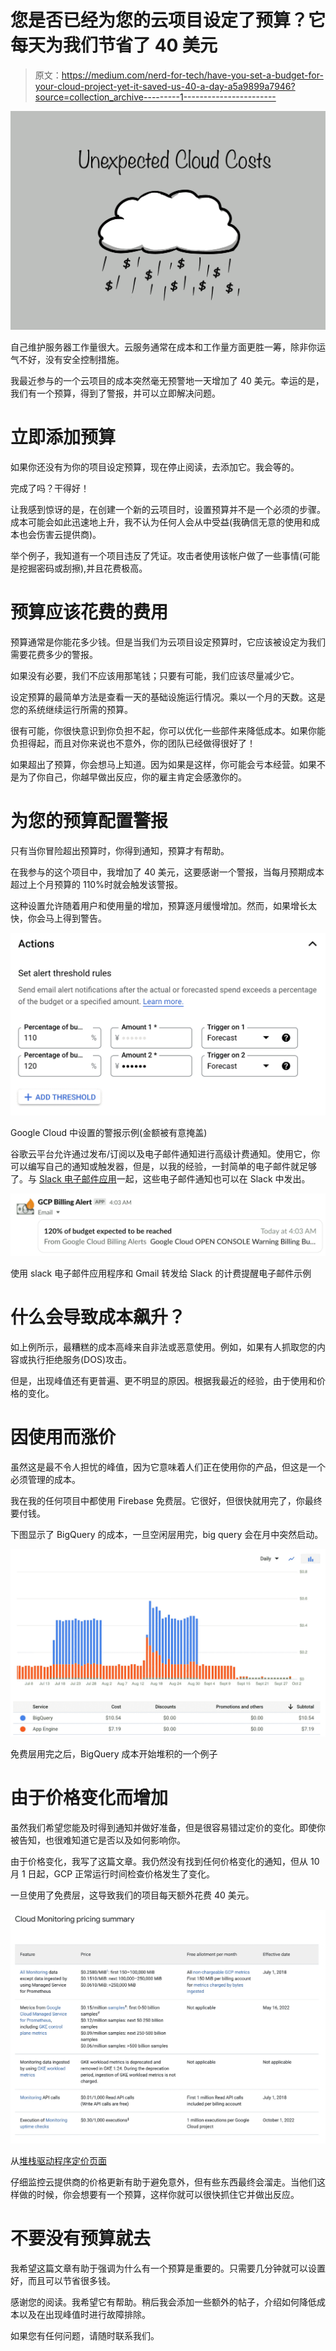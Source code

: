 # 您是否已经为您的云项目设定了预算？它每天为我们节省了 40 美元

> 原文：<https://medium.com/nerd-for-tech/have-you-set-a-budget-for-your-cloud-project-yet-it-saved-us-40-a-day-a5a9899a7946?source=collection_archive---------1----------------------->

![](img/0452bcafe2862d6c42dec9d6602a230a.png)

自己维护服务器工作量很大。云服务通常在成本和工作量方面更胜一筹，除非你运气不好，没有安全控制措施。

我最近参与的一个云项目的成本突然毫无预警地一天增加了 40 美元。幸运的是，我们有一个预算，得到了警报，并可以立即解决问题。

# 立即添加预算

如果你还没有为你的项目设定预算，现在停止阅读，去添加它。我会等的。

完成了吗？干得好！

让我感到惊讶的是，在创建一个新的云项目时，设置预算并不是一个必须的步骤。成本可能会如此迅速地上升，我不认为任何人会从中受益(我确信无意的使用和成本也会伤害云提供商)。

举个例子，我知道有一个项目违反了凭证。攻击者使用该帐户做了一些事情(可能是挖掘密码或刮擦),并且花费极高。

# 预算应该花费的费用

预算通常是你能花多少钱。但是当我们为云项目设定预算时，它应该被设定为我们需要花费多少的警报。

如果没有必要，我们不应该用那笔钱；只要有可能，我们应该尽量减少它。

设定预算的最简单方法是查看一天的基础设施运行情况。乘以一个月的天数。这是您的系统继续运行所需的预算。

很有可能，你很快意识到你负担不起，你可以优化一些部件来降低成本。如果你能负担得起，而且对你来说也不意外，你的团队已经做得很好了！

如果超出了预算，你会想马上知道。因为如果是这样，你可能会亏本经营。如果不是为了你自己，你越早做出反应，你的雇主肯定会感激你的。

# 为您的预算配置警报

只有当你冒险超出预算时，你得到通知，预算才有帮助。

在我参与的这个项目中，我增加了 40 美元，这要感谢一个警报，当每月预期成本超过上个月预算的 110%时就会触发该警报。

这种设置允许随着用户和使用量的增加，预算逐月缓慢增加。然而，如果增长太快，你会马上得到警告。

![](img/98083cb7bf4623532f7f0350a40a7dbc.png)

Google Cloud 中设置的警报示例(金额被有意掩盖)

谷歌云平台允许通过发布/订阅以及电子邮件通知进行高级计费通知。使用它，你可以编写自己的通知或触发器，但是，以我的经验，一封简单的电子邮件就足够了。与 [Slack 电子邮件应用](https://styler.slack.com/apps/A0F81496D-email?tab=more_info)一起，这些电子邮件通知也可以在 Slack 中发出。

![](img/85f06834a6809839ed332760392e1c09.png)

使用 slack 电子邮件应用程序和 Gmail 转发给 Slack 的计费提醒电子邮件示例

# 什么会导致成本飙升？

如上例所示，最糟糕的成本高峰来自非法或恶意使用。例如，如果有人抓取您的内容或执行拒绝服务(DOS)攻击。

但是，出现峰值还有更普遍、更不明显的原因。根据我最近的经验，由于使用和价格的变化。

# 因使用而涨价

虽然这是最不令人担忧的峰值，因为它意味着人们正在使用你的产品，但这是一个必须管理的成本。

我在我的任何项目中都使用 Firebase 免费层。它很好，但很快就用完了，你最终要付钱。

下图显示了 BigQuery 的成本，一旦空闲层用完，big query 会在月中突然启动。

![](img/f333f2eea0b644cdcdfe41a2fc332ab4.png)

免费层用完之后，BigQuery 成本开始堆积的一个例子

# 由于价格变化而增加

虽然我们希望您能及时得到通知并做好准备，但是很容易错过定价的变化。即使你被告知，也很难知道它是否以及如何影响你。

由于价格变化，我写了这篇文章。我仍然没有找到任何价格变化的通知，但从 10 月 1 日起，GCP 正常运行时间检查价格发生了变化。

一旦使用了免费层，这导致我们的项目每天额外花费 40 美元。

![](img/8b0b84091554a73c6dae1b2d6c9099eb.png)

从[堆栈驱动程序定价页面](https://cloud.google.com/stackdriver/pricing)

仔细监控云提供商的价格更新有助于避免意外，但有些东西最终会溜走。当他们这样做的时候，你会想要有一个预算，这样你就可以很快抓住它并做出反应。

# 不要没有预算就去

我希望这篇文章有助于强调为什么有一个预算是重要的。只需要几分钟就可以设置好，而且可以节省很多钱。

感谢您的阅读。我希望它有帮助。稍后我会添加一些额外的帖子，介绍如何降低成本以及在出现峰值时进行故障排除。

如果您有任何问题，请随时联系我们。